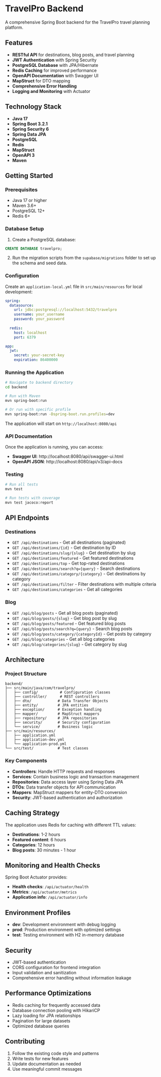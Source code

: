 # TravelPro Backend

A comprehensive Spring Boot backend for the TravelPro travel planning platform.

## Features

- **RESTful API** for destinations, blog posts, and travel planning
- **JWT Authentication** with Spring Security
- **PostgreSQL Database** with JPA/Hibernate
- **Redis Caching** for improved performance
- **OpenAPI Documentation** with Swagger UI
- **MapStruct** for DTO mapping
- **Comprehensive Error Handling**
- **Logging and Monitoring** with Actuator

## Technology Stack

- **Java 17**
- **Spring Boot 3.2.1**
- **Spring Security 6**
- **Spring Data JPA**
- **PostgreSQL**
- **Redis**
- **MapStruct**
- **OpenAPI 3**
- **Maven**

## Getting Started

### Prerequisites

- Java 17 or higher
- Maven 3.6+
- PostgreSQL 12+
- Redis 6+

### Database Setup

1. Create a PostgreSQL database:
```sql
CREATE DATABASE travelpro;
```

2. Run the migration scripts from the `supabase/migrations` folder to set up the schema and seed data.

### Configuration

Create an `application-local.yml` file in `src/main/resources` for local development:

```yaml
spring:
  datasource:
    url: jdbc:postgresql://localhost:5432/travelpro
    username: your_username
    password: your_password
  
  redis:
    host: localhost
    port: 6379

app:
  jwt:
    secret: your-secret-key
    expiration: 86400000
```

### Running the Application

```bash
# Navigate to backend directory
cd backend

# Run with Maven
mvn spring-boot:run

# Or run with specific profile
mvn spring-boot:run -Dspring-boot.run.profiles=dev
```

The application will start on `http://localhost:8080/api`

### API Documentation

Once the application is running, you can access:

- **Swagger UI**: http://localhost:8080/api/swagger-ui.html
- **OpenAPI JSON**: http://localhost:8080/api/v3/api-docs

### Testing

```bash
# Run all tests
mvn test

# Run tests with coverage
mvn test jacoco:report
```

## API Endpoints

### Destinations

- `GET /api/destinations` - Get all destinations (paginated)
- `GET /api/destinations/{id}` - Get destination by ID
- `GET /api/destinations/slug/{slug}` - Get destination by slug
- `GET /api/destinations/featured` - Get featured destinations
- `GET /api/destinations/top` - Get top-rated destinations
- `GET /api/destinations/search?q={query}` - Search destinations
- `GET /api/destinations/category/{category}` - Get destinations by category
- `GET /api/destinations/filter` - Filter destinations with multiple criteria
- `GET /api/destinations/categories` - Get all categories

### Blog

- `GET /api/blog/posts` - Get all blog posts (paginated)
- `GET /api/blog/posts/{slug}` - Get blog post by slug
- `GET /api/blog/posts/featured` - Get featured blog posts
- `GET /api/blog/posts/search?q={query}` - Search blog posts
- `GET /api/blog/posts/category/{categoryId}` - Get posts by category
- `GET /api/blog/categories` - Get all blog categories
- `GET /api/blog/categories/{slug}` - Get category by slug

## Architecture

### Project Structure

```
backend/
├── src/main/java/com/travelpro/
│   ├── config/          # Configuration classes
│   ├── controller/      # REST controllers
│   ├── dto/            # Data Transfer Objects
│   ├── entity/         # JPA entities
│   ├── exception/      # Exception handling
│   ├── mapper/         # MapStruct mappers
│   ├── repository/     # JPA repositories
│   ├── security/       # Security configuration
│   └── service/        # Business logic
├── src/main/resources/
│   ├── application.yml
│   ├── application-dev.yml
│   └── application-prod.yml
└── src/test/           # Test classes
```

### Key Components

- **Controllers**: Handle HTTP requests and responses
- **Services**: Contain business logic and transaction management
- **Repositories**: Data access layer using Spring Data JPA
- **DTOs**: Data transfer objects for API communication
- **Mappers**: MapStruct mappers for entity-DTO conversion
- **Security**: JWT-based authentication and authorization

## Caching Strategy

The application uses Redis for caching with different TTL values:

- **Destinations**: 1-2 hours
- **Featured content**: 6 hours
- **Categories**: 12 hours
- **Blog posts**: 30 minutes - 1 hour

## Monitoring and Health Checks

Spring Boot Actuator provides:

- **Health checks**: `/api/actuator/health`
- **Metrics**: `/api/actuator/metrics`
- **Application info**: `/api/actuator/info`

## Environment Profiles

- **dev**: Development environment with debug logging
- **prod**: Production environment with optimized settings
- **test**: Testing environment with H2 in-memory database

## Security

- JWT-based authentication
- CORS configuration for frontend integration
- Input validation and sanitization
- Comprehensive error handling without information leakage

## Performance Optimizations

- Redis caching for frequently accessed data
- Database connection pooling with HikariCP
- Lazy loading for JPA relationships
- Pagination for large datasets
- Optimized database queries

## Contributing

1. Follow the existing code style and patterns
2. Write tests for new features
3. Update documentation as needed
4. Use meaningful commit messages